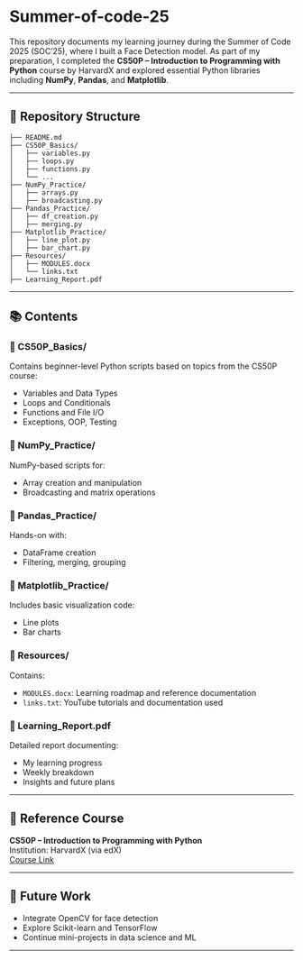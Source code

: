# Summer-of-code-25

This repository documents my learning journey during the Summer of Code 2025 (SOC’25), where I built a Face Detection model. As part of my preparation, I completed the **CS50P – Introduction to Programming with Python** course by HarvardX and explored essential Python libraries including **NumPy**, **Pandas**, and **Matplotlib**.

---

## 📁 Repository Structure

```
├── README.md
├── CS50P_Basics/
│   ├── variables.py
│   ├── loops.py
│   ├── functions.py
│   └── ...
├── NumPy_Practice/
│   ├── arrays.py
│   ├── broadcasting.py
├── Pandas_Practice/
│   ├── df_creation.py
│   ├── merging.py
├── Matplotlib_Practice/
│   ├── line_plot.py
│   ├── bar_chart.py
├── Resources/
│   ├── MODULES.docx
│   └── links.txt
├── Learning_Report.pdf
```

---

## 📚 Contents

### 🔹 CS50P_Basics/
Contains beginner-level Python scripts based on topics from the CS50P course:
- Variables and Data Types
- Loops and Conditionals
- Functions and File I/O
- Exceptions, OOP, Testing

### 🔹 NumPy_Practice/
NumPy-based scripts for:
- Array creation and manipulation
- Broadcasting and matrix operations

### 🔹 Pandas_Practice/
Hands-on with:
- DataFrame creation
- Filtering, merging, grouping

### 🔹 Matplotlib_Practice/
Includes basic visualization code:
- Line plots
- Bar charts

### 🔹 Resources/
Contains:
- `MODULES.docx`: Learning roadmap and reference documentation
- `links.txt`: YouTube tutorials and documentation used

### 🔹 Learning_Report.pdf
Detailed report documenting:
- My learning progress
- Weekly breakdown
- Insights and future plans

---

## 📖 Reference Course

**CS50P – Introduction to Programming with Python**  
Institution: HarvardX (via edX)  
[Course Link](https://learning.edx.org/course/course-v1:HarvardX+CS50P+Python/home)

---

## 🚀 Future Work

- Integrate OpenCV for face detection
- Explore Scikit-learn and TensorFlow
- Continue mini-projects in data science and ML

---
